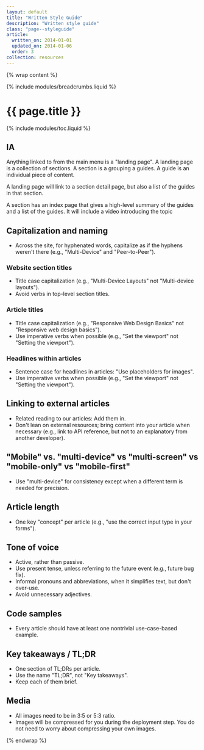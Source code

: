 ```yaml
---
layout: default
title: "Written Style Guide"
description: "Written style guide"
class: "page--styleguide"
article:
  written_on: 2014-01-01
  updated_on: 2014-01-06
  order: 3
collection: resources
---
```


{% wrap content %}

{% include modules/breadcrumbs.liquid %}

# {{ page.title }}

{% include modules/toc.liquid %}


## IA

Anything linked to from the main menu is a "landing page". A landing page is a collection of sections. A section is a grouping a guides. A guide is an individual piece of content.

A landing page will link to a section detail page, but also a list of the guides in that section.

A section has an index page that gives a high-level summary of the guides and a list of the guides. It will include a video introducing the topic

## Capitalization and naming
  * Across the site, for hyphenated words, capitalize as if the hyphens weren't there (e.g., "Multi-Device" and "Peer-to-Peer").

### Website section titles
  * Title case capitalization (e.g., "Multi-Device Layouts" not "Multi-device layouts").
  * Avoid verbs in top-level section titles.

### Article titles
  * Title case capitalization (e.g., "Responsive Web Design Basics" not "Responsive web design basics").
  * Use imperative verbs when possible (e.g., "Set the viewport" not "Setting the viewport").

### Headlines within articles
  * Sentence case for headlines in articles: "Use placeholders for images".
  * Use imperative verbs when possible (e.g., "Set the viewport" not "Setting the viewport").

## Linking to external articles
  * Related reading to our articles: Add them in.
  * Don't lean on external resources; bring content into your article when necessary (e.g., link to API reference, but not to an explanatory from another developer).

## "Mobile" vs. "multi-device" vs "multi-screen" vs "mobile-only" vs "mobile-first"
  * Use "multi-device" for consistency except when a different term is needed for precision.

## Article length
  * One key "concept" per article (e.g., "use the correct input type in your forms").

## Tone of voice
  * Active, rather than passive.
  * Use present tense, unless referring to the future event (e.g., future bug fix).
  * Informal pronouns and abbreviations, when it simplifies text, but don't over-use.
  * Avoid unnecessary adjectives.

## Code samples
  * Every article should have at least one nontrivial use-case-based example.

## Key takeaways / TL;DR
  * One section of TL;DRs per article.
  * Use the name "TL;DR", not "Key takeaways".
  * Keep each of them brief.

## Media
  * All images need to be in 3:5 or 5:3 ratio.
  * Images will be compressed for you during the deployment step. You do not need to worry about compressing your own images.

{% endwrap %}
